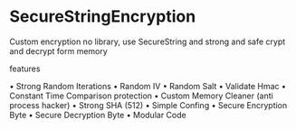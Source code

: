 # SecureStringEncryption
Custom encryption no library, use SecureString and strong and safe crypt and decrypt form memory

features

• Strong Random Iterations
• Random IV 
• Random Salt
• Validate Hmac
• Constant Time Comparison protection
• Custom Memory Cleaner (anti process hacker)
• Strong SHA (512)
• Simple Confing
• Secure Encryption Byte
• Secure Decryption Byte
• Modular Code
